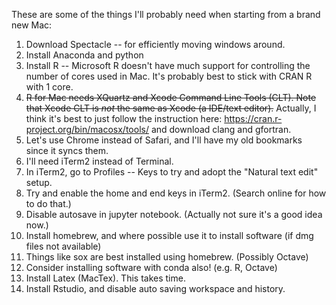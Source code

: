 These are some of the things I'll probably need when starting from a brand new Mac: 
1. Download Spectacle -- for efficiently moving windows around. 
2. Install Anaconda and python 
3. Install R -- Microsoft R doesn't have much support for controlling the number of cores used in Mac. It's probably best to stick with CRAN R with 1 core. 
4. ~~R for Mac needs XQuartz and Xcode Command Line Tools (CLT). Note that Xcode CLT is *not* the same as Xcode (a IDE/text editor).~~
Actually, I think it's best to just follow the instruction here: https://cran.r-project.org/bin/macosx/tools/ and download clang and gfortran. 
5. Let's use Chrome instead of Safari, and I'll have my old bookmarks since it syncs them. 
6. I'll need iTerm2 instead of Terminal. 
7. In iTerm2, go to Profiles -- Keys to try and adopt the "Natural text edit" setup. 
8. Try and enable the home and end keys in iTerm2. (Search online for how to do that.) 
9. Disable autosave in jupyter notebook. (Actually not sure it's a good idea now.)
10. Install homebrew, and where possible use it to install software (if dmg files not available)
11. Things like sox are best installed using homebrew. (Possibly Octave) 
12. Consider installing software with conda also! (e.g. R, Octave)
13. Install Latex (MacTex). This takes time. 
14. Install Rstudio, and disable auto saving workspace and history. 

